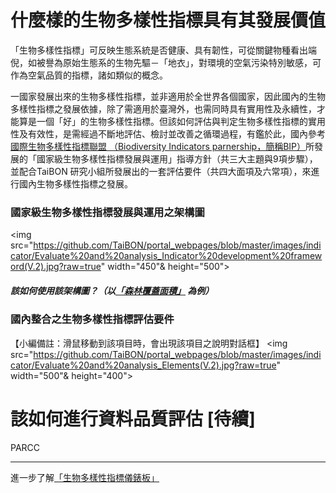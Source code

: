 # 什麼樣的生物多樣性指標具有其發展價值

「生物多樣性指標」可反映生態系統是否健康、具有韌性，可從關鍵物種看出端倪，如被譽為原始生態系的生物先驅－「地衣」，對環境的空氣污染特別敏感，可作為空氣品質的指標，諸如類似的概念。

一國家發展出來的生物多樣性指標，並非適用於全世界各個國家，因此國內的生物多樣性指標之發展依據，除了需適用於臺灣外，也需同時具有實用性及永續性，才能算是一個「好」的生物多樣性指標。但該如何評估與判定生物多樣性指標的實用性及有效性，是需經過不斷地評估、檢討並改善之循環過程，有鑑於此，國內參考[國際生物多樣性指標聯盟
（Biodiversity Indicators parnership，簡稱BIP）](http://www.bipindicators.net/)所發展的「國家級生物多樣性指標發展與運用」指導方針（共三大主題與9項步驟），並配合TaiBON 研究小組所發展出的一套評估要件（共四大面項及六常項），來進行國內生物多樣性指標之發展。

### 國家級生物多樣性指標發展與運用之架構圖

<img src="https://github.com/TaiBON/portal_webpages/blob/master/images/indicator/Evaluate%20and%20analysis_Indicator%20development%20frameword(V.2).jpg?raw=true" width="450"& height="500">


##### 該如何使用該架構圖？（以[「森林覆蓋面積」](https://github.com/TaiBON/portal_webpages/wiki/web_data) 為例）






### 國內整合之生物多樣性指標評估要件


【小編備註：滑鼠移動到該項目時，會出現該項目之說明對話框】
<img src="https://github.com/TaiBON/portal_webpages/blob/master/images/indicator/Evaluate%20and%20analysis_Elements(V.2).jpg?raw=true" width="500"& height="400">




# 該如何進行資料品質評估 [待續]

PARCC 


______________________________________________________________________________________________________________________________________
進一步了解[「生物多樣性指標儀錶板」](/Indicator/Dashboard.md)

